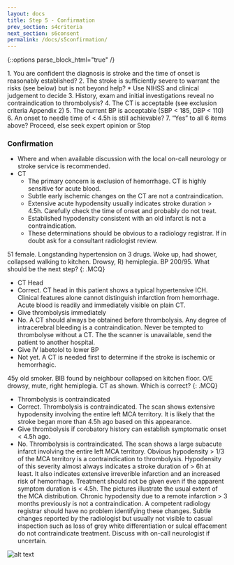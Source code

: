 ```yaml
---
layout: docs
title: Step 5 - Confirmation
prev_section: s4criteria
next_section: s6consent
permalink: /docs/s5confirmation/
---
```


{::options parse_block_html="true" /}
<div class="note info">
1. You are confident the diagnosis is stroke and the time of onset is reasonably established? 
2. The stroke is sufficiently severe to warrant the risks (see below) but is not beyond help? 
	* Use NIHSS and clinical judgement to decide 
3. History, exam and initial investigations reveal no contraindication to thrombolysis? 
4. The CT is acceptable (see exclusion criteria Appendix 2) 
5. The current BP is acceptable (SBP < 185, DBP < 110) 
6. An onset to needle time of < 4.5h is still achievable? 
7. “Yes” to all 6 items above? Proceed, else seek expert opinion or Stop 
</div>

### Confirmation

* Where and when available discussion with the local on-call neurology or stroke service is recommended. 
* CT 
	* The primary concern is exclusion of hemorrhage. CT is highly sensitive for acute blood. 
	* Subtle early ischemic changes on the CT are not a contraindication.
	* Extensive acute hypodensity usually indicates stroke duration > 4.5h. Carefully check the time of onset and probably do not treat.
	* Established hypodensity consistent with an old infarct is not a contraindication.
	* These determinations should be obvious to a radiology registrar. If in doubt ask for a consultant radiologist review. 

51 female. Longstanding hypertension on 3 drugs. Woke up, had shower, collapsed walking to kitchen. Drowsy, R) hemiplegia. BP 200/95. What should be the next step?
{: .MCQ}
 
* CT Head
* Correct. CT head in this patient shows a typical hypertensive ICH. Clinical features alone cannot distinguish infarction from hemorrhage. Acute blood is readily and immediately visible on plain CT. 
* Give thrombolysis immediately
* No. A CT should always be obtained before thrombolysis. Any degree of intracerebral bleeding is a contraindication. Never be tempted to thrombolyse without a CT. The the scanner is unavailable, send the patient to another hospital.
* Give IV labetolol to lower BP  
* Not yet. A CT is needed first to determine if the stroke is ischemic or hemorrhagic. 


45y old smoker. BIB found by neighbour collapsed on kitchen floor. O/E drowsy, mute, right hemiplegia. CT as shown. Which is correct?
{: .MCQ}
 
* Thrombolysis is contraindicated
* Correct. Thrombolysis is contraindicated. The scan shows extensive hypodensity involving the entire left MCA territory. It is  likely that the stroke began more than 4.5h ago based on this appearance. 
* Give thrombolysis if corobatory history can establish symptomatic onset < 4.5h ago.  
* No. Thrombolysis is contraindicated. The scan shows a large subacute infarct involving the entire left MCA territory. Obvious hypodensity > 1/3 of the MCA territory is a contraindication to thrombolysis. Hypodensity of this severity almost always indicates a stroke duration of > 6h at least. It also indicates extensive irreverible infarction and an increased risk of hemorrhage. Treatment should not be given even if the apparent symptom duration is < 4.5h. The pictures illustrate the usual extent of the MCA distribution. Chronic hypodensity due to a remote infarction > 3 months previously is not a contraindication. A competent radiology registrar should have no problem identifying these changes.  Subtle changes reported by the radiologist but usually not visible to casual inspection such as loss of grey white differentiation or sulcal effacement do not contraindicate treatment. Discuss with on-call  neurologist if uncertain. 

![alt text]({{site.url}}/img/Step5CTBrainInfarct.jpg)
